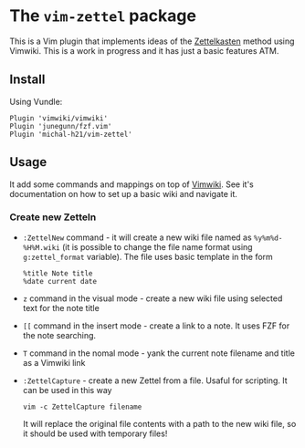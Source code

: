 # The `vim-zettel` package

This is a Vim plugin that implements ideas of the
[Zettelkasten](https://zettelkasten.de/) method using Vimwiki. This is a work
in progress and it has just a basic features ATM.

## Install

Using Vundle:


    Plugin 'vimwiki/vimwiki'
    Plugin 'junegunn/fzf.vim'
    Plugin 'michal-h21/vim-zettel'

## Usage

It add some commands and mappings on top of
[Vimwiki](http://vimwiki.github.io/). See it's documentation on how to set up a
basic wiki and navigate it.

### Create new Zetteln

- `:ZettelNew` command - it will create a new wiki file named as
  `%y%m%d-%H%M.wiki` (it is possible to change the file name format using
  `g:zettel_format` variable). The file uses basic template in the form

  ```
  %title Note title
  %date current date
  ```

- `z` command in the visual mode - create a new wiki file using selected text
  for the note title 

- `[[` command in the insert mode - create a link to a note. It uses FZF for the note searching.

- `T` command in the nomal mode - yank the current note filename and title as a Vimwiki link

- `:ZettelCapture` - create a new Zettel from a file. Usaful for scripting. It can be used in this way

  ```
  vim -c ZettelCapture filename
  ```

  It will replace the original file contents with a path to the new wiki file,
  so it should be used with temporary files!


